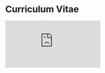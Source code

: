 # Curriculum Vitae

<embed src="https://rademacher-p.github.io/assets/cv.pdf" type="application/pdf"/>
